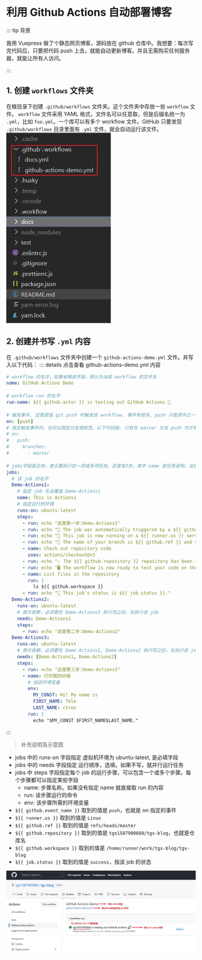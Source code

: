 # 利用 Github Actions 自动部署博客

::: tip 背景

我用 Vuepress 做了个静态网页博客，源码放在 github 仓库中。我想要：每次写完代码后，只要把代码 push 上去，就能自动更新博客。并且无需购买任何服务器，就能让所有人访问。

:::

## 1. 创建 `workflows` 文件夹

在根目录下创建 `.github/workflows` 文件夹。这个文件夹中存放一些 `workflow` 文件。
`workflow` 文件采用 YAML 格式，文件名可以任意取，但是后缀名统一为 `.yml`，比如 `foo.yml`。一个库可以有多个 workflow 文件。GitHub 只要发现
`.github/workflows` 目录里面有 `.yml` 文件，就会自动运行该文件。
<img src="./img/github-actions1.jpg" alt="workflows目录示意图" title="workflows目录示意图" />

## 2. 创建并书写 `.yml` 内容

在 `.github/workflows` 文件夹中创建一个 `github-actions-demo.yml` 文件。并写入以下代码：
::: details 点击查看 github-actions-demo.yml 内容

```yml
# workflow 的名字，如果省略该字段，默认为当前 workflow 的文件名
name: GitHub Actions Demo

# workflow run 的名字
run-name: ${{ github.actor }} is testing out GitHub Actions 🚀

# 触发事件, 这里是指 git push 时触发该 workflow, 事件有很多, push 只是其中之一,更多需要查文档
on: [push]
# 指定触发事件时，也可以限定分支或标签。以下代码指: 只有在 master 分支 push 时才触发 workflow
# on:
#   push:
#     branches:
#       - master

# jobs字段是主体，表示要执行的一项或多项任务。这里有3步。其中 name 是任务说明，没填就取 job 名
jobs:
  # 该 job 的名字
  Demo-Actions1:
    # 指定 job 名会覆盖 Demo-Actions1
    name: This is Actions1
    # 指定运行的环境
    runs-on: ubuntu-latest
    steps:
      - run: echo "这是第一步:Demo-Actions1"
      - run: echo "🎉 The job was automatically triggered by a ${{ github.event_name }} event."
      - run: echo "🐧 This job is now running on a ${{ runner.os }} server hosted by GitHub!"
      - run: echo "🔎 The name of your branch is ${{ github.ref }} and your repository is ${{ github.repository }}."
      - name: Check out repository code
        uses: actions/checkout@v3
      - run: echo "💡 The ${{ github.repository }} repository has been cloned to the runner."
      - run: echo "🖥️ The workflow is now ready to test your code on the runner."
      - name: List files in the repository
        run: |
          ls ${{ github.workspace }}
      - run: echo "🍏 This job's status is ${{ job.status }}."
  Demo-Actions2:
    runs-on: ubuntu-latest
    # 表示依赖，必须要在 Demo-Actions1 执行完之后，在执行该 job
    needs: Demo-Actions1
    steps:
      - run: echo "这是第二步:Demo-Actions2"
  Demo-Actions3:
    runs-on: ubuntu-latest
    # 表示依赖，必须要在 Demo-Actions1, Demo-Actions2 执行完之后，在执行该 job
    needs: [Demo-Actions1, Demo-Actions2]
    steps:
      - run: echo "这是第三步:Demo-Actions3"
      - name: 打印我的问候
        # 指定环境变量
        env:
          MY_CONST: Hi! My name is
          FIRST_NAME: Tele
          LAST_NAME: ctron
        run: |
          echo "$MY_CONST $FIRST_NAME$LAST_NAME."
```

:::

> 补充说明及示意图

- jobs 中的 runs-on 字段指定 虚拟机环境为 ubuntu-latest, 是必填字段
- jobs 中的 needs 字段指定 运行顺序，选填。如果不写，就并行运行任务
- jobs 中 steps 字段指定每个 job 的运行步骤，可以包含一个或多个步骤。每个步骤都可以指定某些字段
  - name: 步骤名称。如果没有指定 name 就直接取 run 的内容
  - run: 该步骤运行的命令
  - env: 该步骤所需的环境变量
- `${{ github.event_name }}` 取到的值是 `push`，也就是 on 指定的事件
- `${{ runner.os }}` 取到的值是 `Linux`
- `${{ github.ref }}` 取到的值是 `refs/heads/master`
- `${{ github.repository }}` 取到的值是 `tgx1587900660/tgx-blog`，也就是仓库名
- `${{ github.workspace }}` 取到的值是 `/home/runner/work/tgx-blog/tgx-blog`
- `${{ job.status }}` 取到的值是 `success`，指该 job 的状态

<img src="./img/github-actions2.jpg" alt="补充说明图" title="补充说明图" />
